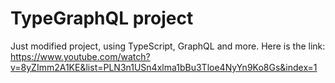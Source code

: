 # TypeGraphQL project
Just modified project, using TypeScript, GraphQL and more.
Here is the link: https://www.youtube.com/watch?v=8yZImm2A1KE&list=PLN3n1USn4xlma1bBu3Tloe4NyYn9Ko8Gs&index=1
